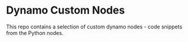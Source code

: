 # Dynamo Custom Nodes

This repo contains a selection of custom dynamo nodes - code snippets from the Python nodes.